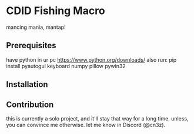 # CDID Fishing Macro
mancing mania, mantap!

## Prerequisites
have python in ur pc https://www.python.org/downloads/
also run:
pip install pyautogui keyboard numpy pillow pywin32

## Installation

## Contribution
this is currently a solo project, and it'll stay that way for a long time. unless, you can convince me otherwise. let me know in Discord (@cn3z).
